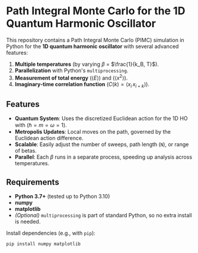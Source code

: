 # Path Integral Monte Carlo for the 1D Quantum Harmonic Oscillator

This repository contains a Path Integral Monte Carlo (PIMC) simulation in Python for the **1D quantum harmonic oscillator** with several advanced features:

1. **Multiple temperatures** (by varying $\beta$ = $\frac{1}{k_B, T}$).
2. **Parallelization** with Python's `multiprocessing`.
3. **Measurement of total energy** ($\langle E \rangle$) and ($\langle x^2 \rangle$).
4. **Imaginary-time correlation function** ($C(k) = \langle x_i \, x_{i+k}\rangle$).

## Features

- **Quantum System**: Uses the discretized Euclidean action for the 1D HO with $(\hbar = m = \omega = 1)$.
- **Metropolis Updates**: Local moves on the path, governed by the Euclidean action difference.
- **Scalable**: Easily adjust the number of sweeps, path length (`N`), or range of betas.
- **Parallel**: Each $\beta$ runs in a separate process, speeding up analysis across temperatures.

## Requirements

- **Python 3.7+** (tested up to Python 3.10)
- **numpy**
- **matplotlib**
- *(Optional)* `multiprocessing` is part of standard Python, so no extra install is needed.

Install dependencies (e.g., with `pip`):
```bash
pip install numpy matplotlib
